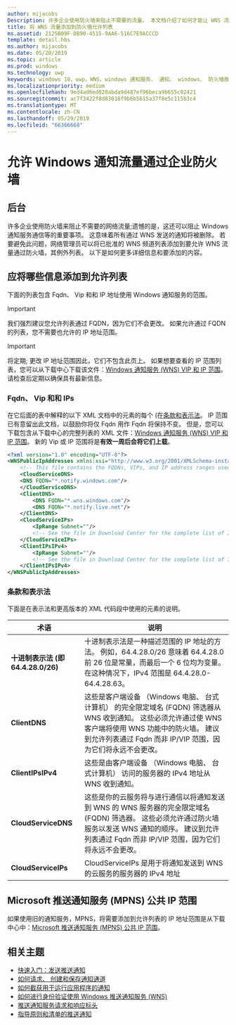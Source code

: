 ```yaml
---
author: mijacobs
Description: 许多企业使用防火墙来阻止不需要的流量。 本文档介绍了如何才能让 WNS 流量通过防火墙。
title: 将 WNS 流量添加到防火墙允许列表
ms.assetid: 2125B09F-DB90-4515-9AA6-516C7E9ACCCD
template: detail.hbs
ms.author: mijacobs
ms.date: 05/20/2019
ms.topic: article
ms.prod: windows
ms.technology: uwp
keywords: windows 10，uwp，WNS，windows 通知服务、 通知、 windows、 防火墙故障排除、 IP、 流量、 企业版、 网络、 IPv4、 VIP、 FQDN，公共 IP 地址
ms.localizationpriority: medium
ms.openlocfilehash: 9ed4ad6ed828abda9d487ef96beca9b655c92421
ms.sourcegitcommit: ac7f3422f8d83618f9b6b5615a37f8e5c115b3c4
ms.translationtype: MT
ms.contentlocale: zh-CN
ms.lasthandoff: 05/29/2019
ms.locfileid: "66366668"
---
```

# <a name="allowing-windows-notification-traffic-through-enterprise-firewalls"></a>允许 Windows 通知流量通过企业防火墙

## <a name="background"></a>后台
许多企业使用防火墙来阻止不需要的网络流量;遗憾的是，这还可以阻止 Windows 通知服务通信等的重要事项。 这意味着所有通过 WNS 发送的通知将被删除。 若要避免此问题，网络管理员可以将已批准的 WNS 频道列表添加到要允许 WNS 流量通过防火墙，其例外列表。 以下是如何更多详细信息和要添加的内容。 


## <a name="what-information-should-be-added-to-the-allowlist"></a>应将哪些信息添加到允许列表
下面的列表包含 Fqdn、 Vip 和和 IP 地址使用 Windows 通知服务的范围。 

> [!IMPORTANT]
> 我们强烈建议您允许列表通过 FQDN，因为它们不会更改。 如果允许通过 FQDN 的列表，您不需要也允许的 IP 地址范围。

> [!IMPORTANT]
> 将定期; 更改 IP 地址范围因此，它们不包含此页上。 如果想要查看的 IP 范围列表，您可以从下载中心下载该文件：[Windows 通知服务 (WNS) VIP 和 IP 范围](https://www.microsoft.com/download/details.aspx?id=44238)。 请检查后定期以确保具有最新信息。 


### <a name="fqdns-vips-and-ips"></a>Fqdn、 Vip 和和 IPs
在它后面的表中解释的以下 XML 文档中的元素的每个 (在[条款和表示法](#terms-and-notations)。 IP 范围已有意留出此文档，以鼓励你将仅 Fqdn 用作 Fqdn 将保持不变。 但是，您可以下载包含从下载中心的完整列表的 XML 文件：[Windows 通知服务 (WNS) VIP 和 IP 范围](https://www.microsoft.com/download/details.aspx?id=44238)。 新的 Vip 或 IP 范围将是**有效一周后会将它们上载**。

```XML
<?xml version="1.0" encoding="UTF-8"?>
<WNSPublicIpAddresses xmlns:xsi="http://www.w3.org/2001/XMLSchema-instance" xmlns:xsd="http://www.w3.org/2001/XMLSchema">
    <!-- This file contains the FQDNs, VIPs, and IP address ranges used by the Windows Notification Service. A new text file will be uploaded every time a new VIP or IP range is released in production.  Please copy the below information and perform the necessary changes on your site. Endpoints in CloudService nodes are used for cloud services to send notifications to WNS. Endpoints in Client nodes are used by devices to receive notifications from WNS. --> 
    <CloudServiceDNS>
    <DNS FQDN="*.notify.windows.com"/>
    </CloudServiceDNS>
    <ClientDNS>
        <DNS FQDN="*.wns.windows.com"/>
        <DNS FQDN="*.notify.live.net"/>
    </ClientDNS>
    <CloudServiceIPs>
        <IpRange Subnet=""/>
        <!-- See the file in Download Center for the complete list of IP ranges -->
    </CloudServiceIPs>
    <ClientIPsIPv4>
        <IpRange Subnet=""/>
        <!-- See the file in Download Center for the complete list of IP ranges -->
    </ClientIPsIPv4>
</WNSPublicIpAddresses>

```

### <a name="terms-and-notations"></a>条款和表示法
下面是在表示法和更高版本的 XML 代码段中使用的元素的说明。

| 术语 | 说明 |
|---|---|
| **十进制表示法 (即 64.4.28.0/26)** | 十进制表示法是一种描述范围的 IP 地址的方法。 例如，64.4.28.0/26 意味着 64.4.28.0 前 26 位是常量，而最后一个 6 位均为变量。  在这种情况下，IPv4 范围是 64.4.28.0-64.4.28.63。 |
| **ClientDNS** | 这些是客户端设备 （Windows 电脑、 台式计算机） 的完全限定域名 (FQDN) 筛选器从 WNS 收到通知。 这些必须允许通过使 WNS 客户端将使用 WNS 功能中的防火墙。  建议到允许列表通过 Fqdn 而非 IP/VIP 范围，因为它们将永远不会更改。 |
| **ClientIPsIPv4** | 这些是由客户端设备 （Windows 电脑、 台式计算机） 访问的服务器的 IPv4 地址从 WNS 收到通知。 |
| **CloudServiceDNS** | 这些是你的云服务将与进行通信以将通知发送到 WNS 的 WNS 服务器的完全限定域名 (FQDN) 筛选器。 这些必须允许通过防火墙服务以发送 WNS 通知的顺序。  建议到允许列表通过 Fqdn 而非 IP/VIP 范围，因为它们将永远不会更改。|
| **CloudServiceIPs** | CloudServiceIPs 是用于将通知发送到 WNS 的云服务的服务器的 IPv4 地址  |


## <a name="microsoft-push-notifications-service-mpns-public-ip-ranges"></a>Microsoft 推送通知服务 (MPNS) 公共 IP 范围
如果使用旧的通知服务，MPNS，将需要添加到允许列表的 IP 地址范围是从下载中心中：[Microsoft 推送通知服务 (MPNS) 公共 IP 范围](https://www.microsoft.com/download/details.aspx?id=44535)。


## <a name="related-topics"></a>相关主题

* [快速入门：发送推送通知](https://docs.microsoft.com/previous-versions/windows/apps/hh868252(v=win.10))
* [如何请求、 创建和保存通知通道](https://docs.microsoft.com/previous-versions/windows/apps/hh465412(v=win.10))
* [如何截获用于运行应用程序的通知](https://docs.microsoft.com/previous-versions/windows/apps/jj709907(v=win.10))
* [如何进行身份验证使用 Windows 推送通知服务 (WNS)](https://docs.microsoft.com/previous-versions/windows/apps/hh465407(v=win.10))
* [推送通知服务请求和响应标头](https://docs.microsoft.com/previous-versions/windows/apps/hh465435(v=win.10))
* [指导原则和清单的推送通知](https://docs.microsoft.com/windows/uwp/controls-and-patterns/tiles-and-notifications-windows-push-notification-services--wns--overview)
 
